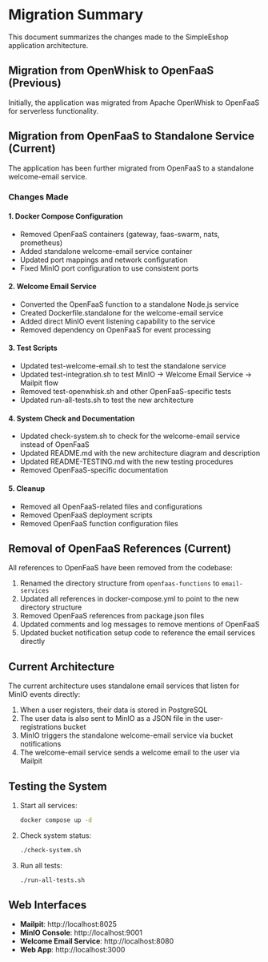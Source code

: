 # Migration Summary

This document summarizes the changes made to the SimpleEshop application architecture.

## Migration from OpenWhisk to OpenFaaS (Previous)

Initially, the application was migrated from Apache OpenWhisk to OpenFaaS for serverless functionality.

## Migration from OpenFaaS to Standalone Service (Current)

The application has been further migrated from OpenFaaS to a standalone welcome-email service.

### Changes Made

#### 1. Docker Compose Configuration

- Removed OpenFaaS containers (gateway, faas-swarm, nats, prometheus)
- Added standalone welcome-email service container
- Updated port mappings and network configuration
- Fixed MinIO port configuration to use consistent ports

#### 2. Welcome Email Service

- Converted the OpenFaaS function to a standalone Node.js service
- Created Dockerfile.standalone for the welcome-email service
- Added direct MinIO event listening capability to the service
- Removed dependency on OpenFaaS for event processing

#### 3. Test Scripts

- Updated test-welcome-email.sh to test the standalone service
- Updated test-integration.sh to test MinIO → Welcome Email Service → Mailpit flow
- Removed test-openwhisk.sh and other OpenFaaS-specific tests
- Updated run-all-tests.sh to test the new architecture

#### 4. System Check and Documentation

- Updated check-system.sh to check for the welcome-email service instead of OpenFaaS
- Updated README.md with the new architecture diagram and description
- Updated README-TESTING.md with the new testing procedures
- Removed OpenFaaS-specific documentation

#### 5. Cleanup

- Removed all OpenFaaS-related files and configurations
- Removed OpenFaaS deployment scripts
- Removed OpenFaaS function configuration files

## Removal of OpenFaaS References (Current)

All references to OpenFaaS have been removed from the codebase:

1. Renamed the directory structure from `openfaas-functions` to `email-services`
2. Updated all references in docker-compose.yml to point to the new directory structure
3. Removed OpenFaaS references from package.json files
4. Updated comments and log messages to remove mentions of OpenFaaS
5. Updated bucket notification setup code to reference the email services directly

## Current Architecture

The current architecture uses standalone email services that listen for MinIO events directly:

1. When a user registers, their data is stored in PostgreSQL
2. The user data is also sent to MinIO as a JSON file in the user-registrations bucket
3. MinIO triggers the standalone welcome-email service via bucket notifications
4. The welcome-email service sends a welcome email to the user via Mailpit

## Testing the System

1. Start all services:
   ```bash
   docker compose up -d
   ```

2. Check system status:
   ```bash
   ./check-system.sh
   ```

3. Run all tests:
   ```bash
   ./run-all-tests.sh
   ```

## Web Interfaces

- **Mailpit**: http://localhost:8025
- **MinIO Console**: http://localhost:9001
- **Welcome Email Service**: http://localhost:8080
- **Web App**: http://localhost:3000
